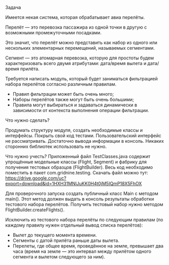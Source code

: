 Задача

Имеется некая система, которая обрабатывает авиа перелёты.

Перелёт — это перевозка пассажира из одной точки в другую с возможными промежуточными посадками.

Это значит, что перелёт можно представить как набор из одного или нескольких элементарных перемещений, называемых
сегментами.

Сегмент — это атомарная перевозка, которую для простоты будем характеризовать всего двумя атрибутами: дата/время вылета
и дата/время прилёта.

Требуется написать модуль, который будет заниматься фильтрацией набора перелётов согласно различным правилам.

- Правил фильтрации может быть очень много;
- Наборы перелётов также могут быть очень большими;
- Правила могут выбираться и задаваться динамически в зависимости от контекста выполнения операции фильтрации.

Что нужно сделать?

Продумать структуру модуля, создать необходимые классы и интерфейсы. Покрыть свой код тестами.
Пользовательский интерфейс не рассматривать. Достаточно вывода информации в консоль. Никаких сторонних библиотек
использовать не нужно.

Что нужно учесть?
Приложенный файл TestClasses.java содержит упрощённые модельные классы (Flight, Segment) и фабрику для получения
тестовых образцов (FlightBuilder). Весь код необходимо поместить в пакет com.gridnine.testing.
Скачать файл можно тут: https://drive.google.com/uc?export=download&id=1HXH31MNlJuKK0H4t0jM5IQmP18X5FhOX

Для проверочного запуска создать публичный класс Main c методом main(). Этот метод должен выдать в консоль результаты
обработки тестового набора перелётов. Получить тестовый набор нужно методом FlightBuilder.createFlights().

Исключить из тестового набора перелёты по следующим правилам (по каждому правилу нужен отдельный вывод списка перелётов):
- Вылет до текущего момента времени.
- Сегменты с датой прилёта раньше даты вылета.
- Перелеты, где общее время, проведённое на земле, превышает два часа (время на земле — это интервал между прилётом
  одного сегмента и вылетом следующего за ним).
